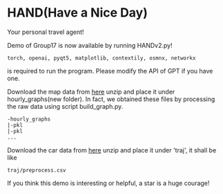 # HAND(Have a Nice Day)

Your personal travel agent!

Demo of Group17 is now available by running HANDv2.py!
```
torch, openai, pyqt5, matplotlib, contextily, osmnx, networkx 
```
is required to run the program. Please modify the API of GPT if you have one.

Download the map data from [here](https://drive.google.com/file/d/16OEmMYO8IPrwdBZ5O7T_PQp_juIS77cy/view?usp=sharing) unzip and place it under hourly_graphs(new folder). In fact, we obtained these files by processing the raw data using script build_graph.py.
```
-hourly_graphs
|-pkl
|-pkl
...
```
Download the car data from [here](https://drive.google.com/file/d/1iqU8ncFBA6r9G3BluEUiez0gSeqCInMu/view?usp=sharing) unzip and place it under 'traj', it shall be like 

```
traj/preprocess.csv
```

If you think this demo is interesting or helpful, a star is a huge courage!
